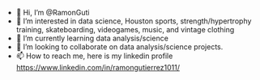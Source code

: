 - 👋 Hi, I’m @RamonGuti
- 👀 I’m interested in data science, Houston sports, strength/hypertrophy training, skateboarding, videogames, music, and vintage clothing
- 🌱 I’m currently learning data analysis/science
- 💞️ I’m looking to collaborate on data analysis/science projects.
- 📫 How to reach me, here is my linkedin profile https://www.linkedin.com/in/ramongutierrez1011/

<!---
RamonGuti/RamonGuti is a ✨ special ✨ repository because its `README.md` (this file) appears on your GitHub profile.
You can click the Preview link to take a look at your changes.
--->
